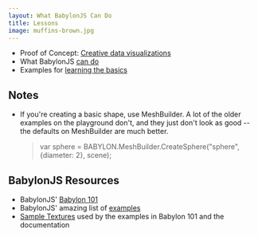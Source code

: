 ```yaml
---
layout: What BabylonJS Can Do
title: Lessons
image: muffins-brown.jpg
---
```



- Proof of Concept: [Creative data visualizations](dataviz-poc.html)  
- What BabylonJS [can do](babylonjs-demos.html) 
- Examples for [learning the basics](basics.html)




<h2>Notes</h2>
<ul>
<li> If you're creating a basic shape, use MeshBuilder. A lot of the older examples on the playground don't, and they just don't look as good -- the defaults on MeshBuilder are much better. <blockquote>var sphere = BABYLON.MeshBuilder.CreateSphere("sphere", {diameter: 2}, scene);</blockquote></li>
</ul>


<h2>BabylonJS Resources</h2>
<ul>
<li> BabylonJS'  <a href="https://doc.babylonjs.com/babylon101/">Babylon 101</a></li>
<li>BabylonJS' amazing list of  <a href="https://doc.babylonjs.com/examples/">examples</a></li>
 <li><a href="https://github.com/BabylonJS/Babylon.js/tree/master/Playground/textures"> Sample Textures</a> used by the examples in Babylon 101 and the documentation</li>

</ul>

   